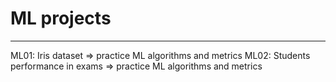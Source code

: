 # ML projects
--------------------------------------------------------------
ML01: Iris dataset => practice ML algorithms and metrics
ML02: Students performance in exams => practice ML algorithms and metrics
